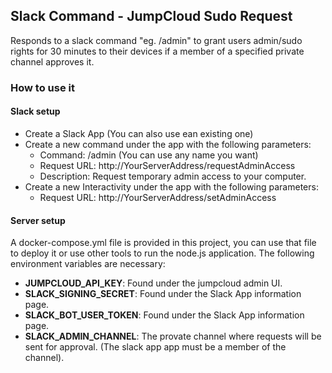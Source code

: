 ## Slack Command - JumpCloud Sudo Request
Responds to a slack command "eg. /admin" to grant users admin/sudo rights for 30 minutes to their devices if a member of a specified private channel approves it.

### How to use it
#### Slack setup
- Create a Slack App (You can also use ean existing one)
- Create a new command under the app with the following parameters:
    - Command: /admin (You can use any name you want)
    - Request URL: http://YourServerAddress/requestAdminAccess
    - Description: Request temporary admin access to your computer.
- Create a new Interactivity under the app with the following parameters:
    - Request URL: http://YourServerAddress/setAdminAccess

#### Server setup
A docker-compose.yml file is provided in this project, you can use that file to deploy it or use other tools to run the node.js application.
The following environment variables are necessary:
- **JUMPCLOUD_API_KEY**: Found under the jumpcloud admin UI.
- **SLACK_SIGNING_SECRET**: Found under the Slack App information page.
- **SLACK_BOT_USER_TOKEN**: Found under the Slack App information page.
- **SLACK_ADMIN_CHANNEL**: The provate channel where requests will be sent for approval. (The slack app app must be a member of the channel).